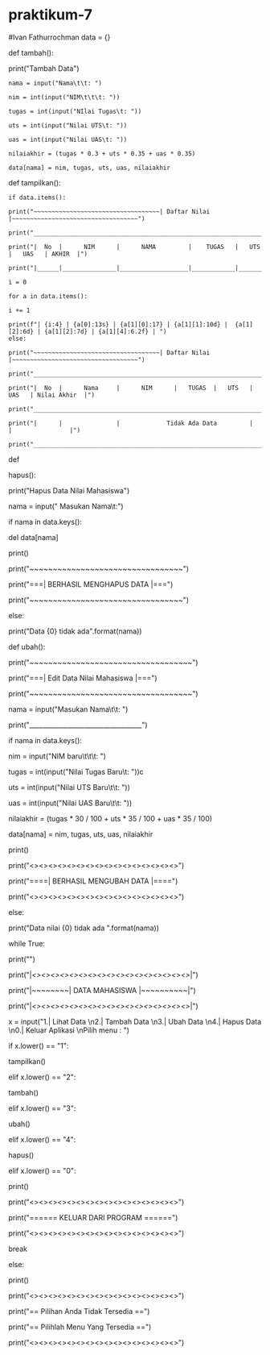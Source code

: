 # praktikum-7

#Ivan Fathurrochman 
data = {}

def tambah():

print("Tambah Data")

    nama = input("Nama\t\t: ")

    nim = int(input("NIM\t\t\t: "))

    tugas = int(input("NIlai Tugas\t: "))

    uts = int(input("Nilai UTS\t: "))

    uas = int(input("Nilai UAS\t: "))

    nilaiakhir = (tugas * 0.3 + uts * 0.35 + uas * 0.35)

    data[nama] = nim, tugas, uts, uas, nilaiakhir

def tampilkan():
    
    if data.items():
    
    print("~~~~~~~~~~~~~~~~~~~~~~~~~~~~~~~~~~~| Daftar Nilai |~~~~~~~~~~~~~~~~~~~~~~~~~~~~~~~~~~~")
    
    print("_______________________________________________________________________________________")
    
    print("|  No  |      NIM      |      NAMA         |    TUGAS   |   UTS   |   UAS   | AKHIR  |")
    
    print("|______|_______________|___________________|____________|_________|_________|________|__")
    
    i = 0
    
    for a in data.items():
    
    i += 1
    
    print(f"| {i:4} | {a[0]:13s} | {a[1][0]:17} | {a[1][1]:10d} |  {a[1][2]:6d} | {a[1][2]:7d} | {a[1][4]:6.2f} | ")
    else:
    
    print("~~~~~~~~~~~~~~~~~~~~~~~~~~~~~~~~~~~| Daftar Nilai |~~~~~~~~~~~~~~~~~~~~~~~~~~~~~~~~~~~")
    
    print("_______________________________________________________________________________________")
    
    print("|  No  |      Nama     |      NIM      |   TUGAS  |   UTS   |   UAS   | Nilai Akhir  |")
    
    print("_______________________________________________________________________________________")
    
    print("|      |               |             Tidak Ada Data         |         |                |")
    
    print("____________________________________________________________________________________________")

def 

hapus():

print("Hapus Data Nilai Mahasiswa")

nama = input(" Masukan Nama\t:")

if nama in data.keys():

del data[nama]

print()

print("~~~~~~~~~~~~~~~~~~~~~~~~~~~~~~~~~")

print("===| BERHASIL MENGHAPUS DATA |===")

print("~~~~~~~~~~~~~~~~~~~~~~~~~~~~~~~~~")

else:

print("Data {0} tidak ada".format(nama))

def ubah():

print("~~~~~~~~~~~~~~~~~~~~~~~~~~~~~~~~~~~")

print("===| Edit Data Nilai Mahasiswa |===")

print("~~~~~~~~~~~~~~~~~~~~~~~~~~~~~~~~~~~")

nama = input("Masukan Nama\t\t: ")

print("___________________________________")

if nama in data.keys():

nim = input("NIM baru\t\t\t: ")

tugas = int(input("Nilai Tugas Baru\t: "))c

uts = int(input("Nilai UTS Baru\t\t: "))

uas = int(input("Nilai UAS Baru\t\t: "))

nilaiakhir = (tugas * 30 / 100 + uts * 35 / 100 + uas * 35 / 100)

data[nama] = nim, tugas, uts, uas, nilaiakhir

print()

print("<><><><><><><><><><><><><><><><>")

print("====| BERHASIL MENGUBAH DATA |====")

print("<><><><><><><><><><><><><><><><>")

else:

print("Data nilai {0} tidak ada ".format(nama))

while True:

print("")

print("|_<><><><><><><><><><><><><><><><><>_|")

print("|~~~~~~~~| DATA MAHASISWA |~~~~~~~~~~|")

print("|_<><><><><><><><><><><><><><><><><>_|")

x = input("1.| Lihat Data \n2.| Tambah Data \n3.| Ubah Data \n4.| Hapus Data \n0.| Keluar Aplikasi \nPilih menu : ")

if x.lower() == "1":

tampilkan()

elif x.lower() == "2":

tambah()

elif x.lower() == "3":

ubah()

elif x.lower() == "4":

hapus()

elif x.lower() == "0":

print()

print("<><><><><><><><><><><><><><><><>")

print("====== KELUAR DARI PROGRAM ======")

print("<><><><><><><><><><><><><><><><>")

break

else:

print()

print("<><><><><><><><><><><><><><><><>")

print("== Pilihan Anda Tidak Tersedia ==")

print("== Pilihlah Menu Yang Tersedia ==")

print("<><><><><><><><><><><><><><><><>")
